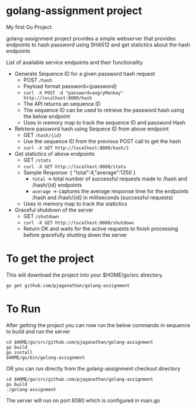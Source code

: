 # golang-assignment project

My first Go Project.

golang-assignment project provides a simple webserver that provides endpoints to hash password using SHA512 and get statictics about the hash endpoints

List of available service endpoints and their functionality

* Generate Sequence ID for a given password hash request
    - POST `/hash`
    - Payload format password={password}
    - ```curl -X POST -d "password=angryMonkey" http://localhost:8080/hash```
    - The API returns an sequence ID
    - The sequence ID can be used to retrieve the password hash using the below endpoint
    - Uses in memory map to track the sequence ID and password Hash
* Retrieve password hash using Sequece ID from above endpoint
    - GET `/hash/{id}`
    - Use the sequence ID from the previous POST call to get the hash
    - ```curl -X GET http://localhost:8080/hash/2```
* Get statictics of above endpoints
    - GET `/stats`
    - ```curl -X GET http://localhost:8080/stats```
    - Sample Response: { "total":4,"average":1250 }
        - `total` -> total number of successful requests made to /hash and /hash/{id} endpoints
        - `average` -> captures the average response time for the endpoints /hash and /hash/{id} in milliseconds (successful requests)
    - Uses in memory map to track the statictics
* Graceful shutdown of the server
    - GET `/shutdown`
    - ```curl -X GET http://localhost:8080/shutdown```
    - Return OK and waits for the active requests to finish processing before gracefully shutting down the server

# To get the project

This will download the project into your $HOME/go/src directory.

```
go get github.com/pjaganathan/golang-assignment
```

# To Run

After getting the project you can now run the below commands in sequence to build and run the server

```
cd $HOME/go/src/github.com/pjaganathan/golang-assignment
go build
go install
$HOME/go/bin/golang-assignment

```

OR you can run directly from the golang-assignment checkout directory

```
cd $HOME/go/src/github.com/pjaganathan/golang-assignment
go build
./golang-assignment
```

The server will run on port 8080 which is configured in main.go

